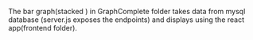 The bar graph(stacked ) in GraphComplete folder takes data from mysql database (server.js exposes the endpoints) and displays using the react app(frontend folder).
